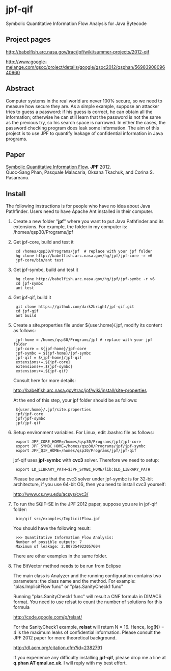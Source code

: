 jpf-qif
=========
Symbolic Quantitative Information Flow Analysis for Java Bytecode

Project pages
----

http://babelfish.arc.nasa.gov/trac/jpf/wiki/summer-projects/2012-qif  

http://www.google-melange.com/gsoc/project/details/google/gsoc2012/qsphan/5698390809640960

Abstract
----

Computer systems in the real world are never 100% secure, so we need to measure how secure they are. As a simple example, suppose an attacker tries to guess a password: if his guess is correct, he can obtain all the information; otherwise he can still learn that the password is not the same as the previous try, so his search space is narrowed. In either the cases, the password checking program does leak some information. The aim of this project is to use JPF to quantify leakage of confidential information in Java programs. 

Paper
----
[Symbolic Quantitative Information Flow](http://qsphan.github.io/papers/paper1.pdf). **JPF** 2012.  
Quoc-Sang Phan, Pasquale Malacaria, Oksana Tkachuk, and Corina S. Pasareanu. 

Install
----

The following instructions is for people who have no idea about Java Pathfinder. Users need to have Apache Ant installed in their computer.

1. Create a new folder "**jpf**" where you want to put Java Pathfinder and its extensions. 
   For example, the folder in my computer is: 
        /homes/qsp30/Programs/jpf

2. Get jpf-core, build and test it

        cd /homes/qsp30/Programs/jpf  # replace with your jpf folder  
        hg clone http://babelfish.arc.nasa.gov/hg/jpf/jpf-core -r v6  
        jpf-core/bin/ant test

3. Get jpf-symbc, build and test it

        hg clone http://babelfish.arc.nasa.gov/hg/jpf/jpf-symbc -r v6
        cd jpf-symbc
        ant test

4. Get jpf-qif, build it

        git clone https://github.com/dark2bright/jpf-qif.git
        cd jpf-qif
        ant build

5. Create a site.properties file under ${user.home}/.jpf, modify its content as follows:

        jpf-home = /homes/qsp30/Programs/jpf # replace with your jpf folder  
        jpf-core = ${jpf-home}/jpf-core   
        jpf-symbc = ${jpf-home}/jpf-symbc  
        jpf-qif = ${jpf-home}/jpf-qif  
        extensions+=,${jpf-core}   
        extensions+=,${jpf-symbc}  
        extensions+=,${jpf-qif}  
   
   Consult here for more details:  
   
     http://babelfish.arc.nasa.gov/trac/jpf/wiki/install/site-properties

   At the end of this step, your jpf folder should be as follows:
   
        ${user.home}/.jpf/site.properties  
        jpf/jpf-core  
        jpf/jpf-symbc  
        jpf/jpf-qif  

6. Setup environment variables. For Linux, edit .bashrc file as follows:

        export JPF_CORE_HOME=/homes/qsp30/Programs/jpf/jpf-core   
        export JPF_SYMBC_HOME=/homes/qsp30/Programs/jpf/jpf-symbc   
        export JPF_QIF_HOME=/homes/qsp30/Programs/jpf/jpf-qif  

   jpf-qif uses **jpf-symbc** with **cvc3** solver. Therefore we need to setup:
   
        export LD_LIBRARY_PATH=$JPF_SYMBC_HOME/lib:$LD_LIBRARY_PATH  
    
   Please be aware that the cvc3 solver under jpf-symbc is for 32-bit architecture, if you use 64-bit OS, then you need to install cvc3 yourself:
    
    http://www.cs.nyu.edu/acsys/cvc3/

7. To run the SQIF-SE in the JPF 2012 paper, suppose you are in jpf-qif folder:

        bin/qif src/examples/ImplicitFlow.jpf

   You should have the following result:

        >>> Quantitative Information Flow Analysis:  
        Number of possible outputs: 7  
        Maximum of leakage: 2.807354922057604

   There are other examples in the same folder.

8. The BitVector method needs to be run from Eclipse

   The main class is Analyzer and the running configuration contains two parameters: the class name and the method. For example: "plas.ImplicitFlow func" or "plas.SanityCheck1 func"

   Running "plas.SanityCheck1 func" will result a CNF formula in DIMACS format. You need to use relsat to count the number of solutions for this formula
   
   http://code.google.com/p/relsat/
   
   For the SanityCheck1 example, **relsat** will return N = 16. Hence, log(N) = 4 is the maximum leaks of confidential information. Please consult the JPF 2012 paper for more theoretical background.  
   
    http://dl.acm.org/citation.cfm?id=2382791

   If you experience any difficulty installing **jpf-qif**, please drop me a line at **q.phan AT qmul.ac.uk**. I will reply with my best effort.
